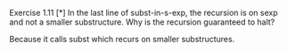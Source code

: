 Exercise 1.11 [*] In the last line of subst-in-s-exp, the recursion is on sexp and not a smaller substructure. Why is the recursion guaranteed to halt?

Because it calls subst which recurs on smaller substructures.